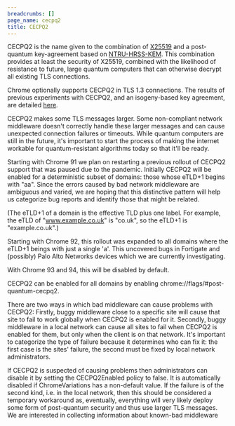 ```yaml
---
breadcrumbs: []
page_name: cecpq2
title: CECPQ2
---
```


CECPQ2 is the name given to the combination of
[X25519](https://tools.ietf.org/html/rfc7748) and a post-quantum key-agreement
based on [NTRU-HRSS-KEM](https://ntru-hrss.org/). This combination provides at
least the security of X25519, combined with the likelihood of resistance to
future, large quantum computers that can otherwise decrypt all existing TLS
connections.

Chrome optionally supports CECPQ2 in TLS 1.3 connections. The results of
previous experiments with CECPQ2, and an isogeny-based key agreement, are
detailed [here](https://blog.cloudflare.com/the-tls-post-quantum-experiment/).

CECPQ2 makes some TLS messages larger. Some non-compliant network middleware
doesn't correctly handle these larger messages and can cause unexpected
connection failures or timeouts. While quantum computers are still in the
future, it's important to start the process of making the internet workable for
quantum-resistant algorithms today so that it'll be ready.

Starting with Chrome 91 we plan on restarting a previous rollout of CECPQ2
support that was paused due to the pandemic. Initially CECPQ2 will be enabled
for a deterministic subset of domains: those whose eTLD+1 begins with "aa".
Since the errors caused by bad network middleware are ambiguous and varied, we
are hoping that this distinctive pattern will help us categorize bug reports and
identify those that might be related.

(The eTLD+1 of a domain is the effective TLD plus one label. For example, the
eTLD of "www.example.co.uk" is "co.uk", so the eTLD+1 is "example.co.uk".)

Starting with Chrome 92, this rollout was expanded to all domains where the
eTLD+1 beings with just a single 'a'. This uncovered bugs in Fortigate and
(possibly) Palo Alto Networks devices which we are currently investigating.

With Chrome 93 and 94, this will be disabled by default.

CECPQ2 can be enabled for all domains by enabling
chrome://flags/#post-quantum-cecpq2.

There are two ways in which bad middleware can cause problems with CECPQ2:
Firstly, buggy middleware close to a specific site will cause that site to fail
to work globally when CECPQ2 is enabled for it. Secondly, buggy middleware in a
local network can cause all sites to fail when CECPQ2 is enabled for them, but
only when the client is on that network. It's important to categorize the type
of failure because it determines who can fix it: the first case is the sites'
failure, the second must be fixed by local network administrators.

If CECPQ2 is suspected of causing problems then administrators can disable it by
setting the CECPQ2Enabled policy to false. It is automatically disabled if
ChromeVariations has a non-default value. If the failure is of the second kind,
i.e. in the local network, then this should be considered a temporary workaround
as, eventually, everything will very likely deploy some form of post-quantum
security and thus use larger TLS messages. We are interested in collecting
information about known-bad middleware